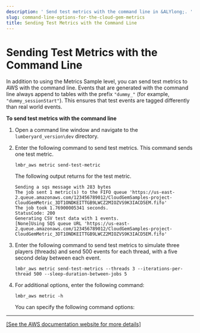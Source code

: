 ```yaml
---
description: ' Send test metrics with the command line in &ALYlong;. '
slug: command-line-options-for-the-cloud-gem-metrics
title: Sending Test Metrics with the Command Line
---
```

# Sending Test Metrics with the Command Line<a name="command-line-options-for-the-cloud-gem-metrics"></a>

In addition to using the Metrics Sample level, you can send test metrics to AWS with the command line\. Events that are generated with the command line always append to tables with the prefix `"dummy_"` \(for example, `"dummy_sessionStart"`\)\. This ensures that test events are tagged differently than real world events\. 

**To send test metrics with the command line**

1. Open a command line window and navigate to the `lumberyard_version\dev` directory\.

1. Enter the following command to send test metrics\. This command sends one test metric\.

   ```
   lmbr_aws metric send-test-metric
   ```

   The following output returns for the test metric\.

   ```
   Sending a sqs message with 283 bytes
   The job sent 1 metric(s) to the FIFO queue 'https://us-east-2.queue.amazonaws.com/123456789012/CloudGemSamples-project-CloudGemMetric_3DT1ONDKEITTGB9LWCZ2MIOZVS9K3IACD5EM.fifo'
   The job took 1.76900005341 seconds.
   StatusCode: 200
   Generating CSV test data with 1 events.
   [None]Using SQS queue URL 'https://us-east-2.queue.amazonaws.com/123456789012/CloudGemSamples-project-CloudGemMetric_3DT1ONDKEITTGB9LWCZ2MIOZVS9K3IACD5EM.fifo'
   ```

1. Enter the following command to send test metrics to simulate three players \(threads\) and send 500 events for each thread, with a five second delay between each event\.

   ```
   lmbr_aws metric send-test-metrics --threads 3 --iterations-per-thread 500 --sleep-duration-between-jobs 5
   ```

1. For additional options, enter the following command:

   ```
   lmbr_aws metric -h
   ```

   You can specify the following command options:  
****    
[\[See the AWS documentation website for more details\]](http://docs.aws.amazon.com/lumberyard/latest/userguide/command-line-options-for-the-cloud-gem-metrics.html)